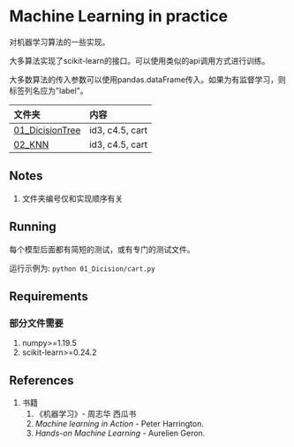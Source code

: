 # Machine Learning in practice

对机器学习算法的一些实现。

大多算法实现了scikit-learn的接口。可以使用类似的api调用方式进行训练。

大多数算法的传入参数可以使用pandas.dataFrame传入。如果为有监督学习，则标签列名应为"label"。

| 文件夹                                         | 内容            |
| :--------------------------------------------- | :-------------- |
| [01_DicisionTree](./01_DicisionTree/README.md) | id3, c4.5, cart |
| [02_KNN](./02_KNN/README.md)                   | id3, c4.5, cart |


## Notes
1. 文件夹编号仅和实现顺序有关

## Running

每个模型后面都有简短的测试，或有专门的测试文件。

运行示例为: ```python 01_Dicision/cart.py```

## Requirements

### 部分文件需要 

1. numpy>=1.19.5
2. scikit-learn>=0.24.2

## References
1. 书籍
   1. 《机器学习》- 周志华 西瓜书
   2. *Machine learning in Action* - Peter Harrington.
   3. *Hands-on Machine Learning* - Aurelien Geron.

